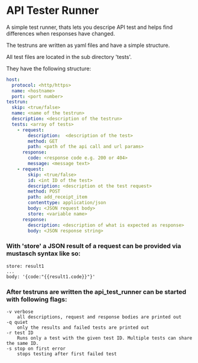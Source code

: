 # API Tester Runner

A simple test runner, thats lets you descripe API test and helps find differences when responses have changed.

The testruns are written as yaml files and have a simple structure.

All test files are located in the sub directory 'tests'.

They have the following structure:

```yaml
host:
  protocol: <http/https>
  name: <hostname>
  port: <port number>
testrun:
  skip: <true/false>
  name: <name of the testrun>
  description: <description of the testrun>
  tests: <array of tests>
    - request: 
        description:  <description of the test>
        method: GET
        path: <path of the api call and url params>
      response:
        code: <response code e.g. 200 or 404>
        message: <message text>
    - request:
        skip: <true/false>
        id: <int ID of the test>
        description: <description ot the test request>
        method: POST
        path: add_receipt_item
        contenttype: application/json
        body: <JSON request body>
        store: <variable name>
      response:
        description: <description of what is expected as response>
        body: <JSON response string>
```
### With 'store' a JSON result of a request can be provided via mustasch syntax like so:

```
store: result1
...
body: '{code:"{{result1.code}}"}'
```

###  After testruns are written the api_test_runner can be started with following flags:
	-v verbose
        all descriptions, request and response bodies are printed out
	-q quiet
        only the results and failed tests are printed out
	-r test ID
        Runs only a test with the given test ID. Multiple tests can share the same ID.
	-s stop on first error
        stops testing after first failed test
